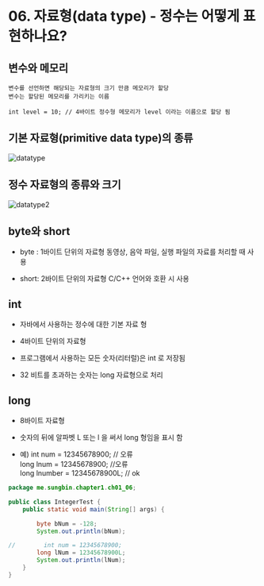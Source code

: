 # 06. 자료형(data type) - 정수는 어떻게 표현하나요?

## 변수와 메모리

    변수를 선언하면 해당되는 자료형의 크기 만큼 메모리가 할당
    변수는 할당된 메모리를 가리키는 이름

    int level = 10; // 4바이트 정수형 메모리가 level 이라는 이름으로 할당 됨


## 기본 자료형(primitive data type)의 종류
![datatype](./img/intdatatype.png)

## 정수 자료형의 종류와 크기
![datatype2](./img/intdatatype2.png)

## byte와 short
+ byte : 1바이트 단위의 자료형
  동영상, 음악 파일, 실행 파일의 자료를 처리할 때 사용

+ short: 2바이트 단위의 자료형
  C/C++ 언어와 호환 시 사용

## int

+ 자바에서 사용하는 정수에 대한 기본 자료 형

+ 4바이트 단위의 자료형

+ 프로그램에서 사용하는 모든 숫자(리터럴)은 int 로 저장됨

+ 32 비트를 초과하는 숫자는 long 자료형으로 처리

## long

+ 8바이트 자료형

+ 숫자의 뒤에 알파벳 L 또는 l 을 써서 long 형임을 표시 함

+ 예) int num = 12345678900; // 오류 <br>
  long lnum = 12345678900; //오류 <br>
  long lnumber = 12345678900L; // ok

``` java
package me.sungbin.chapter1.ch01_06;

public class IntegerTest {
    public static void main(String[] args) {

        byte bNum = -128;
        System.out.println(bNum);

//        int num = 12345678900;
        long lNum = 12345678900L;
        System.out.println(lNum);
    }
}

```
